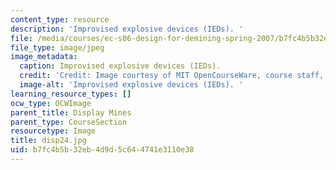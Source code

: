 ```yaml
---
content_type: resource
description: 'Improvised explosive devices (IEDs). '
file: /media/courses/ec-s06-design-for-demining-spring-2007/b7fc4b5b32eb4d9d5c644741e3110e38_disp24.jpg
file_type: image/jpeg
image_metadata:
  caption: Improvised explosive devices (IEDs).
  credit: 'Credit: Image courtesy of MIT OpenCourseWare, course staff, and students.'
  image-alt: 'Improvised explosive devices (IEDs). '
learning_resource_types: []
ocw_type: OCWImage
parent_title: Display Mines
parent_type: CourseSection
resourcetype: Image
title: disp24.jpg
uid: b7fc4b5b-32eb-4d9d-5c64-4741e3110e38
---
```

